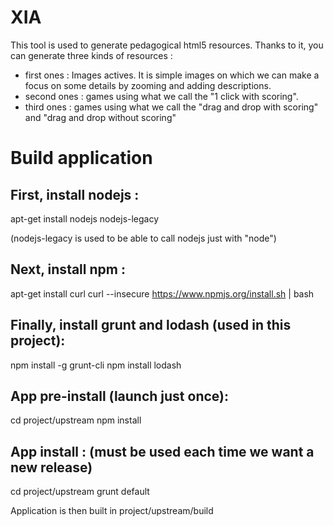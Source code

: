# XIA

This tool is used to generate pedagogical html5 resources.
Thanks to it, you can generate three kinds of resources :
- first ones : Images actives. It is simple images on which we can make a focus on some details by zooming and adding descriptions.
- second ones : games using what we call the "1 click with scoring".
- third ones : games using what we call the "drag and drop with scoring" and "drag and drop without scoring" 

# Build application

## First, install nodejs :
apt-get install nodejs nodejs-legacy

(nodejs-legacy is used to be able to call nodejs just with "node")

## Next, install npm : 
apt-get install curl
curl --insecure https://www.npmjs.org/install.sh | bash

## Finally, install grunt and lodash (used in this project):

npm install -g grunt-cli
npm install lodash

## App pre-install (launch just once):
cd project/upstream
npm install

## App install : (must be used each time we want a new release)
cd project/upstream
grunt default

Application is then built in project/upstream/build
